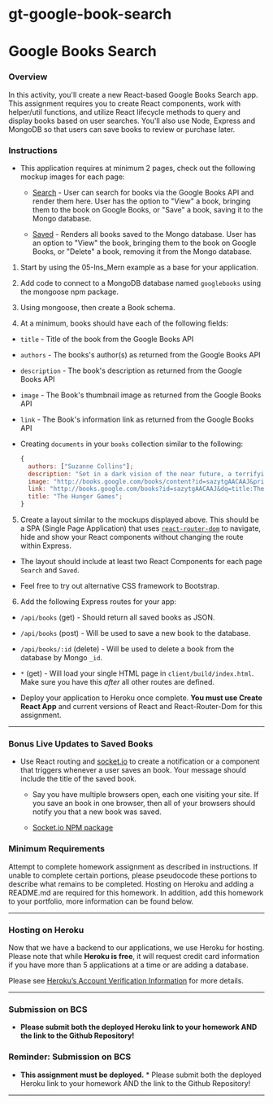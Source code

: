 # gt-google-book-search

# Google Books Search

### Overview

In this activity, you'll create a new React-based Google Books Search app. This assignment requires you to create React components, work with helper/util functions, and utilize React lifecycle methods to query and display books based on user searches. You'll also use Node, Express and MongoDB so that users can save books to review or purchase later.

### Instructions

- This application requires at minimum 2 pages, check out the following mockup images for each page:

  - [Search](Search.png) - User can search for books via the Google Books API and render them here. User has the option to "View" a book, bringing them to the book on Google Books, or "Save" a book, saving it to the Mongo database.

  - [Saved](Saved.png) - Renders all books saved to the Mongo database. User has an option to "View" the book, bringing them to the book on Google Books, or "Delete" a book, removing it from the Mongo database.

1. Start by using the 05-Ins_Mern example as a base for your application.

2. Add code to connect to a MongoDB database named `googlebooks` using the mongoose npm package.

3. Using mongoose, then create a Book schema.

4. At a minimum, books should have each of the following fields:

- `title` - Title of the book from the Google Books API

- `authors` - The books's author(s) as returned from the Google Books API

- `description` - The book's description as returned from the Google Books API

- `image` - The Book's thumbnail image as returned from the Google Books API

- `link` - The Book's information link as returned from the Google Books API

- Creating `documents` in your `books` collection similar to the following:

  ```js
  {
    authors: ["Suzanne Collins"];
    description: "Set in a dark vision of the near future, a terrifying reality TV show is taking place. Twelve boys and twelve girls are forced to appear in a live event called The Hunger Games. There is only one rule: kill or be killed. When sixteen-year-old Katniss Everdeen steps forward to take her younger sister's place in the games, she sees it as a death sentence. But Katniss has been close to death before. For her, survival is second nature.";
    image: "http://books.google.com/books/content?id=sazytgAACAAJ&printsec=frontcover&img=1&zoom=1&source=gbs_api";
    link: "http://books.google.com/books?id=sazytgAACAAJ&dq=title:The+Hunger+Games&hl=&source=gbs_api";
    title: "The Hunger Games";
  }
  ```

5. Create a layout similar to the mockups displayed above. This should be a SPA (Single Page Application) that uses [`react-router-dom`](https://github.com/reactjs/react-router) to navigate, hide and show your React components without changing the route within Express.

- The layout should include at least two React Components for each page `Search` and `Saved`.

- Feel free to try out alternative CSS framework to Bootstrap.

6. Add the following Express routes for your app:

- `/api/books` (get) - Should return all saved books as JSON.

- `/api/books` (post) - Will be used to save a new book to the database.

- `/api/books/:id` (delete) - Will be used to delete a book from the database by Mongo `_id`.

- `*` (get) - Will load your single HTML page in `client/build/index.html`. Make sure you have this _after_ all other routes are defined.

- Deploy your application to Heroku once complete. **You must use Create React App** and current versions of React and React-Router-Dom for this assignment.

---

### Bonus Live Updates to Saved Books

- Use React routing and [socket.io](http://socket.io) to create a notification or a component that triggers whenever a user saves an book. Your message should include the title of the saved book.

  - Say you have multiple browsers open, each one visiting your site. If you save an book in one browser, then all of your browsers should notify you that a new book was saved.

  - [Socket.io NPM package](https://www.npmjs.com/package/socket.io)

### Minimum Requirements

Attempt to complete homework assignment as described in instructions. If unable to complete certain portions, please pseudocode these portions to describe what remains to be completed. Hosting on Heroku and adding a README.md are required for this homework. In addition, add this homework to your portfolio, more information can be found below.

---

### Hosting on Heroku

Now that we have a backend to our applications, we use Heroku for hosting. Please note that while **Heroku is free**, it will request credit card information if you have more than 5 applications at a time or are adding a database.

Please see [Heroku’s Account Verification Information](https://devcenter.heroku.com/articles/account-verification) for more details.

---

### Submission on BCS

- **Please submit both the deployed Heroku link to your homework AND the link to the Github Repository!**

### Reminder: Submission on BCS

- **This assignment must be deployed.** \* Please submit both the deployed Heroku link to your homework AND the link to the Github Repository!

---
